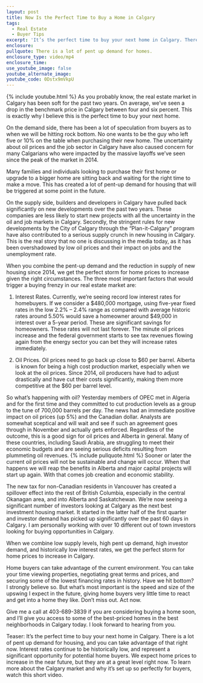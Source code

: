 ```yaml
---
layout: post
title: Now Is the Perfect Time to Buy a Home in Calgary
tags:
  - Real Estate
  - Buyer Tips
excerpt: 'It’s the perfect time to buy your next home in Calgary. There is a lot of pent up demand for housing, and you can take advantage of that right now. Interest rates continue to be historically low, and represent a significant opportunity for potential home buyers. We expect home prices to increase in the near future, but they are at a great level right now. To learn more about the Calgary market and why it’s set up so perfectly for buyers, watch this short video.'
enclosure:
pullquote: There is a lot of pent up demand for homes.
enclosure_type: video/mp4
enclosure_time:
use_youtube_image: false
youtube_alternate_image:
youtube_code: 0Dstx9mVkpU
---
```

{% include youtube.html %}
As you probably know, the real estate market in Calgary has been soft for the past two years. On average, we’ve seen a drop in the benchmark price in Calgary between four and six percent. This is exactly why I believe this is the perfect time to buy your next home.

On the demand side, there has been a lot of speculation from buyers as to when we will be hitting rock bottom. No one wants to be the guy who left five or 10% on the table when purchasing their new home. The uncertainty about oil prices and the job sector in Calgary have also caused concern for many Calgarians who were impacted by the massive layoffs we’ve seen since the peak of the market in 2014.

Many families and individuals looking to purchase their first home or upgrade to a bigger home are sitting back and waiting for the right time to make a move. This has created a lot of pent-up demand for housing that will be triggered at some point in the future.

On the supply side, builders and developers in Calgary have pulled back significantly on new developments over the past two years. These companies are less likely to start new projects with all the uncertainty in the oil and job markets in Calgary. Secondly, the stringent rules for new developments by the City of Calgary through the “Plan-it-Calgary” program have also contributed to a serious supply crunch in new housing in Calgary. This is the real story that no one is discussing in the media today, as it has been overshadowed by low oil prices and their impact on jobs and the unemployment rate.

When you combine the pent-up demand and the reduction in supply of new housing since 2014, we get the perfect storm for home prices to increase given the right circumstances. The three most important factors that would trigger a buying frenzy in our real estate market are: 

1. Interest Rates. Currently, we’re seeing record low interest rates for homebuyers. If we consider a $480,000 mortgage, using five-year fixed rates in the low 2.2% – 2.4% range as compared with average historic rates around 5.50% would save a homeowner around $49,000 in interest over a 5-year period. These are significant savings for homeowners. These rates will not last forever. The minute oil prices increase and the federal government starts to see tax revenues flowing again from the energy sector you can bet they will increase rates immediately.

2. Oil Prices. Oil prices need to go back up close to $60 per barrel. Alberta is known for being a high cost production market, especially when we look at the oil prices. Since 2014, oil producers have had to adjust drastically and have cut their costs significantly, making them more competitive at the $60 per barrel level.

So what’s happening with oil? Yesterday members of OPEC met in Algeria and for the first time and  they committed to cut production levels as a group to the tune of 700,000 barrels per day. The news had an immediate positive impact on oil prices (up 5%) and the Canadian dollar. Analysts are somewhat sceptical and will wait and see if such an agreement goes through in November and actually gets enforced. Regardless of the outcome, this is a good sign for oil prices and Alberta in general. Many of these countries, including Saudi Arabia, are struggling to meet their economic budgets and are seeing serious deficits resulting from plummeting oil revenues. 
{% include pullquote.html %}
Sooner or later the current oil prices will not be sustainable and change will occur. When that happens we will reap the benefits in Alberta and major capital projects will start up again. With that comes job creation and economic stability.

The new tax for non-Canadian residents in Vancouver has created a spillover effect into the rest of British Columbia, especially in the central Okanagan area, and into Alberta and Saskatchewan. We’re now seeing a significant number of investors looking at Calgary as the next best investment housing market. It started in the latter half of the first quarter and investor demand has picked up significantly over the past 60 days in Calgary. I am personally working with over 10 different out of town investors looking for buying opportunities in Calgary.

When we combine low supply levels, high pent up demand, high investor demand, and historically low interest rates, we get the perfect storm for home prices to increase in Calgary.

Home buyers can take advantage of the current environment. You can take your time viewing properties, negotiating great terms and prices, and securing some of the lowest financing rates in history. Have we hit bottom? I strongly believe so. But what’s most important is the speed and size of the upswing I expect in the future, giving home buyers very little time to react and get into a home they like. Don’t miss out. Act now.

Give me a call at 403-689-3839 if you are considering buying a home soon, and I’ll give you access to some of the best-priced homes in the best neighborhoods in Calgary today. I look forward to hearing from you.

Teaser: It’s the perfect time to buy your next home in Calgary. There is a lot of pent up demand for housing, and you can take advantage of that right now. Interest rates continue to be historically low, and represent a significant opportunity for potential home buyers. We expect home prices to increase in the near future, but they are at a great level right now. To learn more about the Calgary market and why it’s set up so perfectly for buyers, watch this short video.


